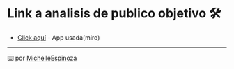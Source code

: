 
# Link a analisis de publico objetivo 🛠️

* [Click aquí](https://miro.com/welcomeonboard/VGV6b285enU5RzFqT3FyNjdTS1VlOEZFcHdFSVdkcThmM3FPbW56ZTlNOVVVSnptNGNTb0RId0FxZXhrQVA0YnwzNDU4NzY0NTE5MzczNDg5ODc3?invite_link_id=377446299820) - App usada(miro)

---
⌨️ por [MichelleEspinoza](https://github.com/MichelleEspinoza)
